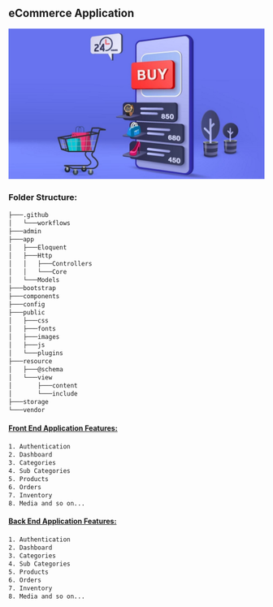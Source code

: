 ## eCommerce Application
![Ecommerce Application](./public/images/cover.jpg)


### Folder Structure:
```
├───.github
│   └───workflows
├───admin
├───app
│   ├───Eloquent
│   ├───Http
│   │   ├───Controllers
│   │   └───Core
│   └───Models
├───bootstrap
├───components
├───config
├───public
│   ├───css
│   ├───fonts 
│   ├───images
│   ├───js
│   └───plugins
├───resource
│   ├───@schema
│   └───view
│       ├───content
│       └───include
├───storage
└───vendor
```

#### [Front End Application Features:](https://ecommerce-app.com/)

	1. Authentication 
	2. Dashboard
	3. Categories
	4. Sub Categories
	5. Products
	6. Orders
	7. Inventory
	8. Media and so on...

#### [Back End Application Features:](https://ecommerce-app.com/admin-login)

	1. Authentication 
	2. Dashboard
	3. Categories
	4. Sub Categories
	5. Products
	6. Orders
	7. Inventory
	8. Media and so on...

  



